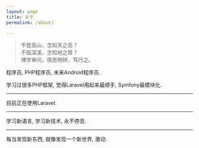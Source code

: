 ```yaml
---
layout: page
title: 关于
permalink: /about/

---
```


> 不登高山，怎知天之高？  
> 不临深溪，怎知地之厚？  
> 博学审问，慎思明辨，笃行之。  


程序员, PHP程序员, 未来Android程序员.  

学习过很多PHP框架, 觉得Laravel用起来最顺手, Symfony最模块化.  

---
目前正在使用Laravel.

---
学习新语言, 学习新技术, 永不停息.  

---
每当发现新东西, 就像发现一个新世界, 激动.



